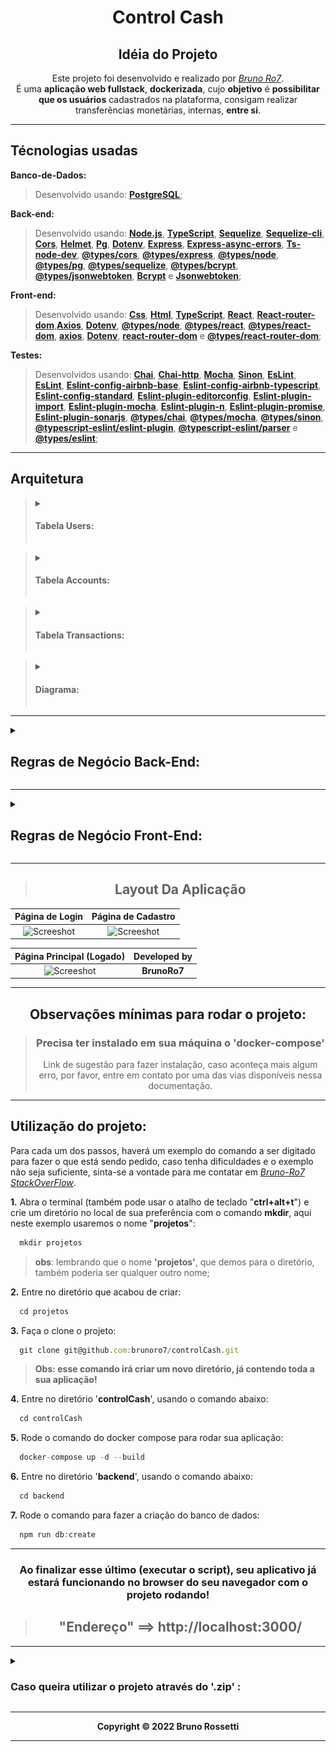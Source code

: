 <div style="display:inline_block" align="center">

  <h1><strong>Control Cash</strong></h1>

</div>

<div style="display:inline_block" align="center">
  
  <h2><strong>Idéia do Projeto</strong></h2>
 
Este projeto foi desenvolvido e realizado por _[Bruno Ro7](https://www.linkedin.com/in/brunoro7/)_.<br>
É uma **aplicação web fullstack**, **dockerizada**, cujo **objetivo** é **possibilitar que os usuários** cadastrados na plataforma, consigam realizar transferências monetárias, internas, **entre si**.

---
</div>

## **Técnologias usadas**

**Banco-de-Dados:**
> Desenvolvido usando: [**PostgreSQL**](https://www.postgresql.org/);

**Back-end:**
> Desenvolvido usando: [**Node.js**](https://nodejs.org), [**TypeScript**](https://www.typescriptlang.org/), [**Sequelize**](https://sequelize.org/), [**Sequelize-cli**](https://www.npmjs.com/package/sequelize-cli), [**Cors**](https://www.npmjs.com/package/cors), [**Helmet**](https://www.npmjs.com/package/helmet), [**Pg**](https://www.npmjs.com/package/pg), [**Dotenv**](https://www.npmjs.com/package/dotenv), [**Express**](https://www.npmjs.com/package/express), [**Express-async-errors**](https://www.npmjs.com/package/express-async-errors), [**Ts-node-dev**](https://www.npmjs.com/package/ts-node-dev), [**@types/cors**](https://www.npmjs.com/package/@types/cors), [**@types/express**](https://www.npmjs.com/package/@types/express), [**@types/node**](https://www.npmjs.com/package/@types/node), [**@types/pg**](https://www.npmjs.com/package/@types/pg), [**@types/sequelize**](https://www.npmjs.com/package/@types/sequelize), [**@types/bcrypt**](https://www.npmjs.com/package/@types/bcrypt), [**@types/jsonwebtoken**](https://www.npmjs.com/package/@types/jsonwebtoken), [**Bcrypt**](https://www.npmjs.com/package/bcrypt) e [**Jsonwebtoken**](https://www.npmjs.com/package/jsonwebtoken);

**Front-end:**
> Desenvolvido usando: [**Css**](https://pt.wikipedia.org/wiki/Cascading_Style_Sheets), [**Html**](https://pt.wikipedia.org/wiki/HTML), [**TypeScript**](), [**React**](https://reactjs.org/), [**React-router-dom**](https://www.npmjs.com/package/react-router-dom),[**Axios**](https://www.npmjs.com/package/axios), [**Dotenv**](https://www.npmjs.com/package/dotenv), [**@types/node**](https://www.npmjs.com/package/@types/node), [**@types/react**](https://www.npmjs.com/package/@types/react), [**@types/react-dom**](https://www.npmjs.com/package/@types/react-dom), [**axios**](https://www.npmjs.com/package/axios), [**Dotenv**](https://www.npmjs.com/package/dotenv), [**react-router-dom**](https://www.npmjs.com/package/react-router-dom) e [**@types/react-router-dom**](https://www.npmjs.com/package/@types/react-router-dom);

**Testes:**
> Desenvolvidos usando: [**Chai**](https://www.npmjs.com/package/chai), [**Chai-http**](https://www.chaijs.com/plugins/chai-http/), [**Mocha**](https://mochajs.org/), [**Sinon**](https://sinonjs.org/), [**EsLint**](https://eslint.org/), [**EsLint**](https://eslint.org/), [**Eslint-config-airbnb-base**](https://www.npmjs.com/package/eslint-config-airbnb-base), [**Eslint-config-airbnb-typescript**](https://www.npmjs.com/package/eslint-config-airbnb-typescript), [**Eslint-config-standard**](https://www.npmjs.com/package/eslint-config-standard), [**Eslint-plugin-editorconfig**](https://www.npmjs.com/package/eslint-plugin-editorconfig), [**Eslint-plugin-import**](https://www.npmjs.com/package/eslint-plugin-import), [**Eslint-plugin-mocha**](https://www.npmjs.com/package/eslint-plugin-mocha), [**Eslint-plugin-n**](https://www.npmjs.com/package/eslint-plugin-n), [**Eslint-plugin-promise**](https://www.npmjs.com/package/eslint-plugin-promise), [**Eslint-plugin-sonarjs**](https://www.npmjs.com/package/eslint-plugin-sonarjs), [**@types/chai**](https://www.npmjs.com/package/@types/chai), [**@types/mocha**](https://www.npmjs.com/package/@types/mocha), [**@types/sinon**](https://www.npmjs.com/package/@types/sinon), [**@typescript-eslint/eslint-plugin**](https://www.npmjs.com/package/@typescript-eslint/eslint-plugin), [**@typescript-eslint/parser**](https://www.npmjs.com/package/@typescript-eslint/parser) e [**@types/eslint**](https://www.npmjs.com/package/@types/eslint);

---
## **Arquitetura**

> <details>
> <summary><h4>Tabela <strong>Users</strong>:<h4></summary>
>
> - id ==> Primary-Key;
>
> - username ==> (o @ do usuário);
>
> - password ==> (com BCrypt - Hashed);
>
> - accountId ==> Foreign-Key (Accounts[id]);

</details>

> <details>
> <summary><h4>Tabela <strong>Accounts</strong>:<h4></summary>
>
> - id ==> primaryKey;
>
> - balance ==> No cadastro o valor é R$ 100,00;

</details>

> <details>
> <summary><h4>Tabela <strong>Transactions</strong>:<h4></summary>
>
> - id ==> PrimaryKey;
>
> - debitedAccountId ==> Foreign-Key (Accounts[id]);
>
> - creditedAccountId ==> Foreign-Key(Accounts[id]);
>
> - value ==> Total da transferência;
>
> - createdAt ==> Data de realização;

</details>

> <details>
> <summary><h4><strong>Diagrama</strong>:<h4></summary>
>
> <img src="./digram.png" alt="É uma imagem em diagrama, descrevendo a arquitetura das tabelas de users, accounts e transactions." />

</details>

---
<details>
<summary>

## **Regras de Negócio Back-End:**
</summary>

- [X] **1.** Qualquer pessoa deverá poder fazer parte, para isso, basta **realizar o cadastro** informando **"username"** e **"password"**.
- [X] **2.** Deve-se garantir que cada **"username"** seja **único** e composto por, **pelo menos, 3 caracteres**.
- [X] **3.** Deve-se garantir que a **"password"** seja composta por **pelo menos 8 caracteres**, **um número** e **uma letra maiúscula**. **Obs**: Lembre-se que ela deverá ser **"hashada"** ao ser armazenada no banco.
- [X] **4.** Durante o processo de **cadastro de um novo usuário**, sua respectiva conta deverá ser criada automaticamente na **tabela Accounts** com um **Balance de R$ 100,00**. **Obs**: É importante ressaltar que **caso ocorra algum problema** e o usuário não seja criado, a **tabela Accounts não deverá ser afetada**.
- [X] **5.** Todo usuário deverá conseguir logar na aplicação informando username e password. Caso o **login seja bem-sucedido**, um **token JWT (com 24h de validade)** deverá ser fornecido.
- [X] **6.** Todo **usuário logado** (ou seja, que apresente um token válido) deverá ser capaz de visualizar **seu próprio balance atual**. Um **usuário A não pode visualizar o balance de um usuário B**, por exemplo.
- [X] **7.** Todo **usuário logado** (ou seja, que apresente um token válido) deverá ser capaz de realizar um **cash-out** informando o **"username" do usuário** que sofrerá o **cash-in**, caso apresente **balance suficiente** para isso. Atente-se ao fato de que um usuário não deverá ter a possibilidade de realizar uma transferência para si mesmo.
- [X] **8.** Toda nova **transação bem-sucedida** deverá ser registrada na **tabela Transactions**. Em **casos de falhas** transacionais, a **tabela Transactions não deverá ser afetada**.
- [X] **9.** Todo **usuário logado** (ou seja, que apresente um token válido) deverá ser capaz de **visualizar as transações financeiras (cash-out e cash-in) que participou**. Caso o usuário não tenha participado de uma determinada transação, ele nunca poderá ter acesso à ela.
- *[X] **10.** Todo **usuário logado** (ou seja, que apresente um token válido) deverá ser capaz de **filtrar as transações** financeiras que participou por:
  - [ ] **-** **Data de realização** da transação;
  - [X] **-** Transações de **cash-out**;
  - [X] **-** Transações de **cash-in**;

</details>

---
<details>
<summary>

## **Regras de Negócio Front-End:**
</summary>

- [X] **1.** Página para realizar o cadastro informando **"username"** e **"password"**.
- [X] **2.** Página para realizar o login informando **"username"** e **"password"**.
- [X] **3.** Com o **usuário logado**, a **Página Principal** deve apresentar:
  - [ ] **-** Balance atual (Saldo em conta) do usuário;
  - [ ] **-** Seção voltada à realização de transferências para outros usuários, a partir do username de quem sofrerá o cash-in;
  - [ ] **-** Tabela com os detalhes de todas as transações que o usuário participou;
  - [ ] **-** Mecanismo para filtrar a tabela por data de transação e/ou transações do tipo cash-in/cash-out;
  - [ ] **-** Botão para realizar o log-out;

</details>

---
<div  width="70vh" heigth="50vh" style="display:inline_block" align="center">

> ## **Layout Da Aplicação**

**Página de Login**  |  **Página de Cadastro**    
:-------------------------:|:-------------------------:
![Screeshot]()  |  ![Screeshot]()

**Página Principal (Logado)**  |  **Developed by**    
:-------------------------:|:-------------------------:
![Screeshot]()  |  **BrunoRo7**

---
</div>

<div style="display:inline_block" align="center">

## **Observações mínimas para rodar o projeto:**

> ### **Precisa ter instalado em sua máquina o 'docker-compose'**
> Link de sugestão para fazer instalação, caso aconteça mais algum erro, por favor, entre em contato por uma das vias disponíveis nessa documentação.

</div>

---
## **Utilização do projeto:**
 
Para cada um dos passos, haverá um exemplo do comando a ser digitado para fazer o que está sendo pedido, caso tenha dificuldades e o exemplo não seja suficiente, sinta-se a vontade para me contatar em _[Bruno-Ro7 StackOverFlow](https://stackoverflow.com/users/20140542/bruno-rossetti)_.

**1.** Abra o terminal (também pode usar o atalho de teclado "**ctrl+alt+t**") e crie um diretório no local de sua preferência com o comando **mkdir**, aqui neste exemplo usaremos o nome "**projetos**":
```javascript
  mkdir projetos
```
> **obs**: lembrando que o nome **'projetos'**, que demos para o diretório, também poderia ser qualquer outro nome;

**2.** Entre no diretório que acabou de criar:
```javascript
  cd projetos
```

**3.** Faça o clone o projeto:
```javascript
  git clone git@github.com:brunoro7/controlCash.git
```
> **Obs: esse comando irá criar um novo diretório, já contendo toda a sua aplicação!**

**4.** Entre no diretório '**controlCash**', usando o comando abaixo:
```javascript
  cd controlCash
```

**5.** Rode o comando do docker compose para rodar sua aplicação:
```javascript
  docker-compose up -d --build
```

**6.** Entre no diretório '**backend**', usando o comando abaixo:
```javascript
  cd backend
```

**7.** Rode o comando para fazer a criação do banco de dados:
```javascript
  npm run db:create
```

---
<div style="display:inline_block" align="center">

### **Ao finalizar esse último (executar o script), seu aplicativo já estará funcionando no browser do seu navegador com o projeto rodando!**
> ## "Endereço" ==>  **http://localhost:3000/**

---
</div>

<details>
<summary>

### **Caso queira utilizar o projeto através do '.zip' :**
</summary>

### **Utilização do projeto:**

**1.** Faça o **download do .zip** do projeto no diretório de sua escolha, usando o botão '**Code**', mostrado na imagem:

  ![Screeshot](./imgRefBtbCodeToDownloadZip.jpeg)

**2.** Descompactar o **.zip** com a ferramenta de sua preferência, e acessar o diretório criado:
> **Obs: essa "pasta"/"diretório" irá conter as configurações da sua aplicação como um todo, restando apenas rodar o aplicativo e iniciar o banco de dados!**

Entre na "pasta"/"diretório", que foi extraída, com nome '**controlCash**'. 

**3.** Abra o terminal na raíz da aplicação, que é a "pasta"/"diretório" '**controlCash**':
> Você pode fazer isso usando o botão direito do mouse e clicando em abrir "pasta"/"diretório" no terminal.

**4.** Rode o comando do docker compose para rodar sua aplicação:
```javascript
  docker-compose up -d --build
```

**5.** Entre no diretório '**backend**', usando o comando abaixo:
```javascript
  cd backend
```

**6.** Rode o comando para fazer a criação do banco de dados:
```javascript
  npm run db:create
```

---
<div style="display:inline_block" align="center">

### **Ao finalizar esse último passo (executar o script), seu aplicativo já estará funcionando no browser do seu navegador com o projeto rodando!**
> ## "Endereço" ==>  **http://localhost:3000/**

---
</div>

</details>

---

<div style="display:inline_block" align="center">

**Copyright © 2022 Bruno Rossetti**

---
</div>